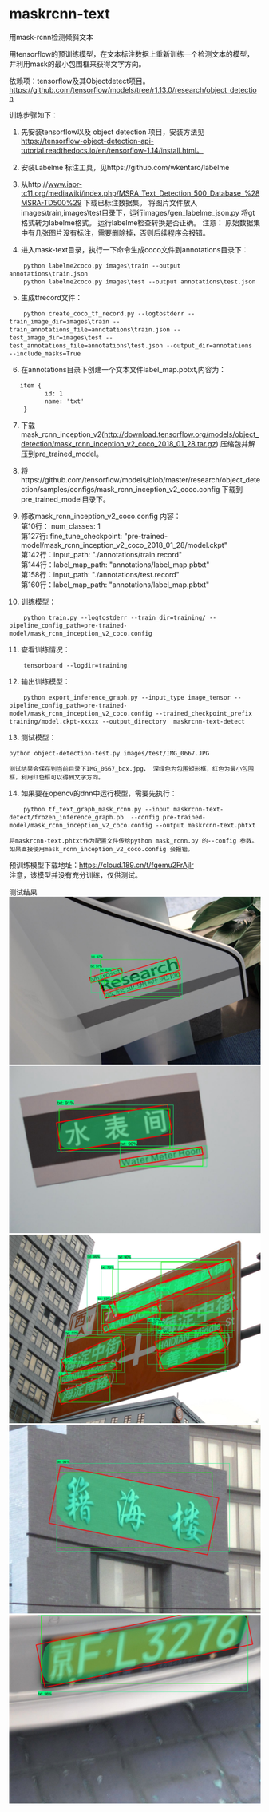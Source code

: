 # maskrcnn-text
用mask-rcnn检测倾斜文本

用tensorflow的预训练模型，在文本标注数据上重新训练一个检测文本的模型，并利用mask的最小包围框来获得文字方向。


依赖项：tensorflow及其Objectdetect项目。 https://github.com/tensorflow/models/tree/r1.13.0/research/object_detection

训练步骤如下：

1. 先安装tensorflow以及 object detection 项目，安装方法见 https://tensorflow-object-detection-api-tutorial.readthedocs.io/en/tensorflow-1.14/install.html。



2. 安装Labelme 标注工具，见https://github.com/wkentaro/labelme

	
    
3.  从http://www.iapr-tc11.org/mediawiki/index.php/MSRA_Text_Detection_500_Database_%28MSRA-TD500%29  下载已标注数据集。
	将图片文件放入images\train,images\test目录下，运行images/gen_labelme_json.py 将gt格式转为labelme格式。
	运行labelme检查转换是否正确。 
	注意： 原始数据集中有几张图片没有标注，需要删除掉，否则后续程序会报错。
	

4. 进入mask-text目录，执行一下命令生成coco文件到annotations目录下：  
```
	python labelme2coco.py images\train --output annotations\train.json  
	python labelme2coco.py images\test --output annotations\test.json  
```	
5. 生成tfrecord文件：  
```
	python create_coco_tf_record.py --logtostderr --train_image_dir=images\train --train_annotations_file=annotations\train.json --test_image_dir=images\test --test_annotations_file=annotations\test.json --output_dir=annotations  --include_masks=True  
```

6. 在annotations目录下创建一个文本文件label_map.pbtxt,内容为：  
```
   item {  
		  id: 1  
		  name: 'txt'  
	}  
```


7. 下载 mask_rcnn_inception_v2(http://download.tensorflow.org/models/object_detection/mask_rcnn_inception_v2_coco_2018_01_28.tar.gz) 压缩包并解压到pre_trained_model。 

8. 将https://github.com/tensorflow/models/blob/master/research/object_detection/samples/configs/mask_rcnn_inception_v2_coco.config 下载到pre_trained_model目录下。

9. 修改mask_rcnn_inception_v2_coco.config 内容：  
	第10行： num_classes: 1  
	第127行: fine_tune_checkpoint: "pre-trained-model/mask_rcnn_inception_v2_coco_2018_01_28/model.ckpt"  
	第142行：input_path: "./annotations/train.record"  
	第144行：label_map_path: "annotations/label_map.pbtxt"  
	第158行：input_path: "./annotations/test.record"  
	第160行：label_map_path: "annotations/label_map.pbtxt"  
	

10. 训练模型：
```
	python train.py --logtostderr --train_dir=training/ --pipeline_config_path=pre-trained-model/mask_rcnn_inception_v2_coco.config
```	
11. 查看训练情况：
```
	tensorboard --logdir=training
```	
12. 输出训练模型：  
```
	python export_inference_graph.py --input_type image_tensor --pipeline_config_path=pre-trained-model/mask_rcnn_inception_v2_coco.config --trained_checkpoint_prefix training/model.ckpt-xxxxx --output_directory  maskrcnn-text-detect
```

13. 测试模型：
```
python object-detection-test.py images/test/IMG_0667.JPG
```	
	测试结果会保存到当前目录下IMG_0667_box.jpg， 深绿色为包围矩形框，红色为最小包围框，利用红色框可以得到文字方向。
	
	
14. 如果要在opencv的dnn中运行模型，需要先执行：
```	
	python tf_text_graph_mask_rcnn.py --input maskrcnn-text-detect/frozen_inference_graph.pb  --config pre-trained-model/mask_rcnn_inception_v2_coco.config --output maskrcnn-text.phtxt
```	
	将maskrcnn-text.phtxt作为配置文件传给python mask_rcnn.py 的--config 参数。
	如果直接使用mask_rcnn_inception_v2_coco.config 会报错。
	

预训练模型下载地址：https://cloud.189.cn/t/fqemu2FrAjIr  
注意，该模型并没有充分训练，仅供测试。

测试结果
![image](https://github.com/chenliang2014/maskrcnn-text/blob/master/IMG_0064_box.jpg)  
![image](https://github.com/chenliang2014/maskrcnn-text/blob/master/IMG_0155_box.jpg)  
![image](https://github.com/chenliang2014/maskrcnn-text/blob/master/IMG_0667_box.jpg)
![image](https://github.com/chenliang2014/maskrcnn-text/blob/master/IMG_0742_box.jpg)
![image](https://github.com/chenliang2014/maskrcnn-text/blob/master/IMG_1811_box.jpg)


	
